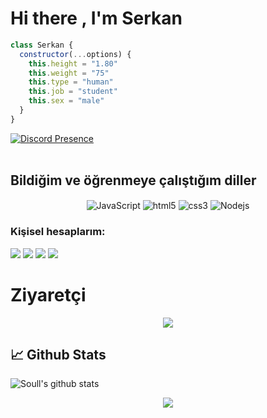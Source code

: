 # Hi there , I'm Serkan

```js
class Serkan {
  constructor(...options) {
    this.height = "1.80"
    this.weight = "75"
    this.type = "human"
    this.job = "student"
    this.sex = "male"
  }
}
```
[![Discord Presence](https://lanyard-profile-readme.vercel.app/api/966406212176445532)](https://discord.com/users/966406212176445532) <br><br> 

## Bildiğim ve öğrenmeye çalıştığım diller

<div align="center">
    <img alt="JavaScript" align="center" src="https://img.shields.io/badge/-Javascript-edb200?style=flat-square&logo=javascript&logoColor=white"/>
    <img alt="html5" align="center" src="https://img.shields.io/badge/-HTML5-E34F26?style=flat-square&logo=html5&logoColor=white"/>
    <img alt="css3" align="center" src="https://img.shields.io/badge/-CSS-264de4?style=flat-square&logo=css3&logoColor=white"/>
    <img alt="Nodejs" align="center" src="https://img.shields.io/badge/-Nodejs-43853d?style=flat-square&logo=Node.js&logoColor=white"/>
</div>

<h3>Kişisel hesaplarım:</h3>
<p align="left">
<a href="https://discord.com/users/966406212176445532" target"blank_"><img src="https://img.shields.io/badge/discord%20-111111.svg?&style=for-the-badge&logo=discord&logoColor=white"></a>
<a href="https://instagram.com/serkan_grcn" target"blank_"><img src="https://img.shields.io/badge/INSTAGRAM%20-111111.svg?&style=for-the-badge&logo=instagram&logoColor=white"></a>
<a href="https://sptfy.com/Soullshu" target"blank_"><img src="https://img.shields.io/badge/Spotify%20-111111.svg?&style=for-the-badge&logo=spotify&logoColor=white"></a>
<a href="https://discord.gg/2018" target"blank_"><img src="https://img.shields.io/badge/2018%20-111111.svg?&style=for-the-badge&logo=discord&logoColor=white"></a>

# Ziyaretçi  
<p align = "center">
</p>
<p align = "center">
<img src="https://profile-counter.glitch.me/{Soullshu}/count.svg" />
</p> 


## 📈 Github Stats

![Soull's github stats](https://github-readme-stats.vercel.app/api?username=Soullshu&show_icons=true&theme=merko)

<p align="center">
<img src="https://github-profile-trophy.vercel.app/?username=Soullshu&theme=radical"/>
</p>

